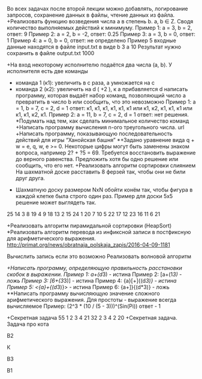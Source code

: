 Во всех задачах после второй лекции можно добавлять, логирование запросов, сохранение данных в файлы, чтение данных из файла.
+Реализовать функцию возведения числа а в степень b. a, b ∈ Z. Сводя количество выполняемых действий к минимуму.
Пример 1: а = 3, b = 2, ответ: 9
Пример 2: а = 2, b = -2, ответ: 0.25
Пример 3: а = 3, b = 0, ответ: 1
Пример 4: а = 0, b = 0, ответ: не определено
Пример 5
входные данные находятся в файле input.txt в виде
b 3
a 10
Результат нужно сохранить в файле output.txt
1000


+На вход некоторому исполнителю подаётся два числа (a, b). У исполнителя есть две команды
- команда 1 (к1): увеличить в с раза, а умножается на c
- команда 2 (к2): увеличить на d ( +2 ), к a прибавляется d
  написать программу, которая выдаёт набор команд, позволяющий число a превратить в число b или сообщить, что это невозможно
  Пример 1: а = 1, b = 7, c = 2, d = 1
  ответ: к1, к1, к1, к1, к1, к1 или к1, к2, к1, к1, к1 или к1, к1, к2, к1.
  Пример 2: а = 11, b = 7, c = 2, d = 1
  ответ: нет решения.
  *Подумать над тем, как сделать минимальное количество команд
  +Написать программу вычисления n-ого треугольного числа. url
  +Написать программу, показывающую последовательность действий для игры “Ханойская башня”
  *+Задано уравнение вида q + w = e, q, w, e >= 0. Некоторые цифры могут быть заменены знаком вопроса, например 2? + ?5 = 69. Требуется восстановить выражение до верного равенства. Предложить хотя бы одно решение или сообщить, что его нет.
  +Реализовать алгоритм сортировки слиянием
  На шахматной доске расставить 8 ферзей так, чтобы они не били друг друга.
* Шахматную доску размером NxN обойти конём так, чтобы фигура в каждой клетке была строго один раз.
  Пример для доски 5х5 решение может выглядеть так.





25
14
3
8
19
4
9
18
13
2
15
24
1
20
7
10
5
22
17
12
23
16
11
6
21

+Реализовать алгоритм пирамидальной сортировки (HeapSort)
*Реализовать алгоритм перевода из инфиксной записи в постфиксную для арифметического выражения.
http://primat.org/news/obratnaja_polskaja_zapis/2016-04-09-1181

Вычислить запись если это возможно
Реализовать волновой алгоритм


*+Написать программу, определяющую правильность расстановки скобок в выражении.
Пример 1: a+(d*3) - истина
Пример 2: [a+(1*3) - ложь
Пример 3: [6+(3*3)] - истина
Пример 4: {a}[+]{(d*3)} - истина
Пример 5: <{a}+{(d*3)}> - истина
Пример 6: {a+]}{(d*3)} - ложь
**Написать программу вычисляющую значение сложного арифметического выражения. Для простоты - выражение всегда вычисляемое
Пример: (2^3 * (10 / (5 - 3)))^(Sin(Pi)) ответ - 1


+Секретная задача
55   1 2 3 4 21 32 2 3 4 2 20
+Секретная задача. Задача про кота





























В2




































К










В3












































В1






